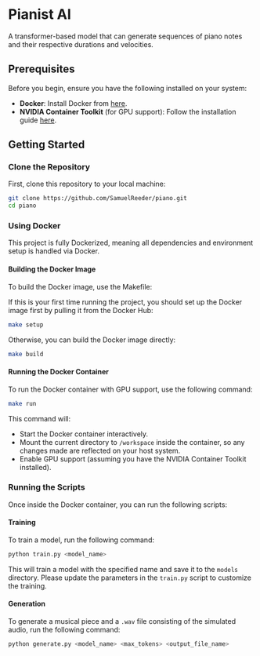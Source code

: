 # Pianist AI

A transformer-based model that can generate sequences of piano notes and their respective durations and velocities.

## Prerequisites

Before you begin, ensure you have the following installed on your system:

- **Docker**: Install Docker from [here](https://docs.docker.com/get-docker/).
- **NVIDIA Container Toolkit** (for GPU support): Follow the installation guide [here](https://docs.nvidia.com/datacenter/cloud-native/container-toolkit/install-guide.html).

## Getting Started

### Clone the Repository

First, clone this repository to your local machine:

```bash
git clone https://github.com/SamuelReeder/piano.git
cd piano
```

### Using Docker

This project is fully Dockerized, meaning all dependencies and environment setup is handled via Docker. 

#### Building the Docker Image

To build the Docker image, use the Makefile:

If this is your first time running the project, you should set up the Docker image first by pulling it from the Docker Hub:

```bash
make setup
```

Otherwise, you can build the Docker image directly:

```bash
make build
```

#### Running the Docker Container

To run the Docker container with GPU support, use the following command:

```bash
make run
```

This command will:
- Start the Docker container interactively.
- Mount the current directory to `/workspace` inside the container, so any changes made are reflected on your host system.
- Enable GPU support (assuming you have the NVIDIA Container Toolkit installed).

### Running the Scripts

Once inside the Docker container, you can run the following scripts:

#### Training

To train a model, run the following command:
```bash
python train.py <model_name>
```

This will train a model with the specified name and save it to the `models` directory. Please update the parameters in the `train.py` script to customize the training.

#### Generation

To generate a musical piece and a `.wav` file consisting of the simulated audio, run the following command:

```bash
python generate.py <model_name> <max_tokens> <output_file_name>
```


